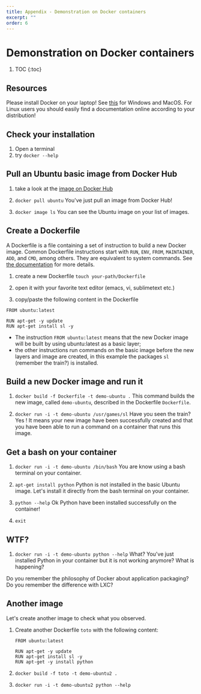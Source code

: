 ```yaml
---
title: Appendix - Demonstration on Docker containers
excerpt: ""
order: 6
---
```


# Demonstration on Docker containers
1. TOC
{:toc}

## Resources

Please install Docker on your laptop! See [this](https://docs.docker.com/docker-for-windows/install/) for Windows and MacOS. For Linux users you should easily find a documentation online according to your distribution!

## Check your installation

1. Open a terminal
2. try `docker --help`

## Pull an Ubuntu basic image from Docker Hub

1. take a look at the [image on Docker Hub](https://hub.docker.com/_/ubuntu/)

2. `docker pull ubuntu`
   You've just pull an image from Docker Hub!

3. `docker image ls`
   You can see the Ubuntu image on your list of images.

## Create a Dockerfile

A Dockerfile is a file containing a set of instruction to build a new Docker image. Common Dockerfile instructions start with `RUN`, `ENV`, `FROM`, `MAINTAINER`, `ADD`, and `CMD`, among others. They are equivalent to system commands. See [the documentation](https://docs.docker.com/engine/reference/commandline/run/) for more details.

1. create a new Dockerfile `touch your-path/Dockerfile`

2. open it with your favorite text editor (emacs, vi, sublimetext etc.)

3. copy/paste the following content in the Dockerfile

```
FROM ubuntu:latest

RUN apt-get -y update
RUN apt-get install sl -y
```

- The instruction `FROM ubuntu:latest` means that the new Docker image will be built by using ubuntu:latest as a basic layer;
- the other instructions run commands on the basic image before the new layers and image are created, in this example the packages `sl` (remember the train?) is installed.

## Build a new Docker image and run it

1. `docker build -f Dockerfile -t demo-ubuntu .`
   This command builds the new image, called `demo-ubuntu`, described in the Dockerfile `Dockerfile`.

2. `docker run -i -t demo-ubuntu /usr/games/sl`
   Have you seen the train? Yes ! It means your new image have been successfully created and that you have been able to run a command on a container that runs this image.

## Get a bash on your container

1. `docker run -i -t demo-ubuntu /bin/bash`
   You are know using a bash terminal on your container.

2. `apt-get install python`
   Python is not installed in the basic Ubuntu image. Let's install it directly from the bash terminal on your container.

3. `python --help`
   Ok Python have been installed successfully on the container!

4. `exit`

## WTF?

1. `docker run -i -t demo-ubuntu python --help`
   What? You've just installed Python in your container but it is not working anymore? What is happening?

Do you remember the philosophy of Docker about application packaging? Do you remember the difference with LXC?

## Another image

Let's create another image to check what you observed.

1. Create another Dockerfile `toto` with the following content:
   
    ```
    FROM ubuntu:latest
    
    RUN apt-get -y update
    RUN apt-get install sl -y
    RUN apt-get -y install python
    ```

2. `docker build -f toto -t demo-ubuntu2 .`

3. `docker run -i -t demo-ubuntu2 python --help`


